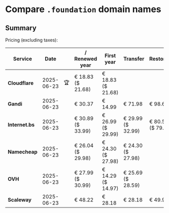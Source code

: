 # Compare `.foundation` domain names

## Summary

Pricing (excluding taxes):

| Service | Date |  | / Renewed year | First year | Transfer | Restoration |
|--|--|--|--|--|--|--|
| **Cloudflare** | 2025-06-23 | 🏆 | € 18.83<br>($ 21.68) | € 18.83<br>($ 21.68) |  |  |
| **Gandi** | 2025-06-23 |  | € 30.37 | € 14.99 | € 71.98 | € 98.66 |
| **Internet.bs** | 2025-06-23 |  | € 30.89<br>($ 33.99) | € 26.99<br>($ 29.99) | € 29.99<br>($ 32.99) | € 80.55<br>($ 79.49) |
| **Namecheap** | 2025-06-23 |  | € 26.04<br>($ 29.98) | € 24.30<br>($ 27.98) | € 24.30<br>($ 27.98) |  |
| **OVH** | 2025-06-23 |  | € 27.99<br>($ 30.99) | € 14.29<br>($ 14.97) | € 25.69<br>($ 28.59) |  |
| **Scaleway** | 2025-06-23 |  | € 48.22 | € 28.18 | € 28.18 | € 49.99 |
